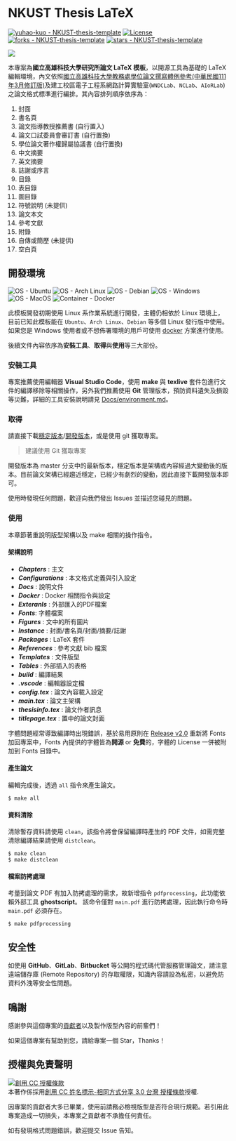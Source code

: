 # NKUST Thesis LaTeX

[![yuhao-kuo - NKUST-thesis-template](https://img.shields.io/static/v1?label=&message=NKUST-thesis-template&color=gray&logo=github)](https://github.com/yuhao-kuo/NKUST-thesis-template)
[![License](https://img.shields.io/badge/License-CC_BY--SA_3.0_TW-blue)](http://creativecommons.org/licenses/by-sa/3.0/tw/ "創用 CC 姓名標示-相同方式分享 3.0 台灣 授權條款")
[![forks - NKUST-thesis-template](https://img.shields.io/github/forks/yuhao-kuo/NKUST-thesis-template?style=social)](https://github.com/yuhao-kuo/NKUST-thesis-template/fork)
[![stars - NKUST-thesis-template](https://img.shields.io/github/stars/yuhao-kuo/NKUST-thesis-template?style=social)](https://github.com/login?return_to=%2Fyuhao-kuo%2FNKUST-thesis-template)


![](https://www.nkust.edu.tw/var/file/0/1000/img/513/182513897.png)

本專案為**國立高雄科技大學研究所論文 LaTeX 模板**，以開源工具為基礎的 LaTeX 編輯環境，內文依照[國立高雄科技大學教務處學位論文撰寫體例參考(中華民國111年3月修訂版)](https://acad.nkust.edu.tw/var/file/4/1004/img/212/F-2-35.docx)及建工校區電子工程系網路計算實驗室(`WNDCLab`、`NCLab`、`AIoRLab`)之論文格式標準進行編排。其內容排列順序依序為：

1. 封面
2. 書名頁
3. 論文指導教授推薦書 (自行置入)
4. 論文口試委員會審訂書 (自行置換)
5. 學位論文著作權歸屬協議書 (自行置換)
6. 中文摘要
7. 英文摘要
8. 誌謝或序言
9. 目錄
10. 表目錄
11. 圖目錄
12. 符號說明 (未提供)
13. 論文本文
14. 參考文獻
15. 附錄
16. 自傳或簡歷 (未提供)
17. 空白頁

## 開發環境

![OS - Ubuntu](https://img.shields.io/badge/Ubuntu-white?logo=ubuntu&logoColor=orange)
![OS - Arch Linux](https://img.shields.io/badge/Arch_Linux-white?logo=archlinux&logoColor=blue)
![OS - Debian](https://img.shields.io/badge/Debian-white?logo=debian&logoColor=red)
![OS - Windows](https://img.shields.io/badge/Windows_WSL-white?logo=windows&logoColor=blue)
![OS - MacOS](https://img.shields.io/badge/Apple_MacOS-white?logo=apple&logoColor=gray)
![Container - Docker](https://img.shields.io/badge/Docker-white?logo=Docker&logoColor=blue)

此模板開發初期使用 Linux 系作業系統進行開發，主體仍相依於 Linux 環境上，目前已知此模板能在 `Ubuntu`、`Arch Linux`、`Debian` 等多個 Linux 發行版中使用。如果您是 Windows 使用者或不想佈署環境的用戶可使用 [docker](Docs/docker.md) 方案進行使用。

後續文件內容依序為**安裝工具**、**取得**與**使用**等三大部份。

### 安裝工具

專案推薦使用編輯器 **Visual Studio Code**，使用 **make** 與 **texlive** 套件包進行文件的編譯移除等相關操作，另外我們推薦使用 **Git** 管理版本，預防資料遺失及損毀等災難，詳細的工具安裝說明請見 [Docs/environment.md](Docs/environment.md)。

### 取得

請直接下載[穩定版本](https://github.com/yuhao-kuo/NKUST-thesis-template/releases)/[開發版本](https://github.com/yuhao-kuo/NKUST-thesis-template/archive/master.zip)，或是使用 git 獲取專案。

> 建議使用 Git 獲取專案

開發版本為 master 分支中的最新版本，穩定版本是架構或內容經過大變動後的版本。目前論文架構已經趨近穩定，已經少有劇烈的變動，因此直接下載開發版本即可。

使用時發現任何問題，歡迎向我們發出 Issues 並描述您碰見的問題。

### 使用

本章節著重說明版型架構以及 make 相關的操作指令。

#### 架構說明

* ***Chapters*** : 主文
* ***Configurations*** : 本文格式定義與引入設定
* ***Docs*** : 說明文件
* ***Docker*** : Docker 相關指令與設定
* ***Exteranls*** : 外部匯入的PDF檔案
* ***Fonts***: 字體檔案
* ***Figures*** : 文中的所有圖片
* ***Instance*** : 封面/書名頁/封面/摘要/誌謝
* ***Packages*** : LaTeX 套件
* ***References*** : 參考文獻 bib 檔案
* ***Templates*** : 文件版型
* ***Tables*** : 外部插入的表格
* ***build*** : 編譯結果
* ***.vscode*** : 編輯器設定檔
* ***config.tex*** : 論文內容載入設定
* ***main.tex*** : 論文主架構
* ***thesisinfo.tex*** : 論文作者訊息
* ***titlepage.tex*** : 置中的論文封面

字體問題經常導致編譯時出現錯誤，基於易用原則在 [Release v2.0](https://github.com/yuhao-kuo/NKUST-thesis-template/releases/tag/v2.0) 重新將 Fonts 加回專案中，Fonts 內提供的字體皆為**開源** or **免費**的，字體的 License 一併被附加到 Fonts 目錄中。

#### 產生論文

編輯完成後，透過 `all` 指令來產生論文。

```
$ make all
```

#### 資料清除

清除暫存資料請使用 `clean`，該指令將會保留編譯時產生的 PDF 文件，如需完整清除編譯結果請使用 `distclean`。

```
$ make clean
$ make distclean
```

#### 檔案防拷處理

考量到論文 PDF 有加入防拷處理的需求，故新增指令 `pdfprocessing`，此功能依賴外部工具 **ghostscript**。
該命令僅對 `main.pdf` 進行防拷處理，因此執行命令時 `main.pdf` 必須存在。

```
$ make pdfprocessing
```

## 安全性

如使用 **GitHub**、**GitLab**、**Bitbucket** 等公開的程式碼代管服務管理論文，請注意遠端儲存庫 (Remote Repository) 的存取權限，知識內容請設為私密，以避免防資料外洩等安全性問題。

## 鳴謝

感謝參與這個專案的[貢獻者](https://github.com/yuhao-kuo/NKUST-thesis-template/graphs/contributors)以及製作版型內容的前輩們！

如果這個專案有幫助到您，請給專案一個 Star，Thanks！

## 授權與免責聲明

<a rel="license" href="http://creativecommons.org/licenses/by-sa/3.0/tw/"><img alt="創用 CC 授權條款" style="border-width:0" src="https://i.creativecommons.org/l/by-sa/3.0/tw/88x31.png" /></a><br />本著作係採用<a rel="license" href="http://creativecommons.org/licenses/by-sa/3.0/tw/">創用 CC 姓名標示-相同方式分享 3.0 台灣 授權條款</a>授權.

因專案的貢獻者大多已畢業，使用前請務必檢視版型是否符合現行規範。若引用此專案造成一切損失，本專案之貢獻者不承擔任何責任。

如有發現格式問題錯誤，歡迎提交 Issue 告知。


